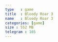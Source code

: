 ```yaml
---
type   : game
title  : Bloody Roar 3
name   : Bloody Roar 3
categories: [game]
size : 552 MB
telegram : 165
---
```



